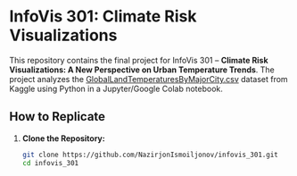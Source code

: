 # InfoVis 301: Climate Risk Visualizations

This repository contains the final project for InfoVis 301 – **Climate Risk Visualizations: A New Perspective on Urban Temperature Trends**. The project analyzes the [GlobalLandTemperaturesByMajorCity.csv](https://www.kaggle.com/code/antgoldbloom/exploring-climate-change-data/input?select=GlobalLandTemperaturesByMajorCity.csv) dataset from Kaggle using Python in a Jupyter/Google Colab notebook.

## How to Replicate

1. **Clone the Repository:**

   ```bash
   git clone https://github.com/NazirjonIsmoiljonov/infovis_301.git
   cd infovis_301
